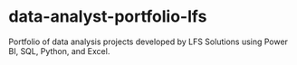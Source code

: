 # data-analyst-portfolio-lfs
Portfolio of data analysis projects developed by LFS Solutions using Power BI, SQL, Python, and Excel.
